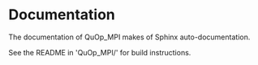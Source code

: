 Documentation
=============

The documentation of QuOp\_MPI makes of Sphinx auto-documentation.

See the README in 'QuOp\_MPI/' for build instructions.
